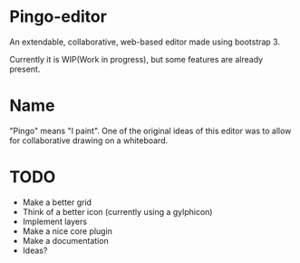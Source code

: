 # Pingo-editor
An extendable, collaborative, web-based editor made using bootstrap 3.

Currently it is WIP(Work in progress), but some features are already present.
# Name
"Pingo" means "I paint". One of the original ideas of this editor was to allow for
collaborative drawing on a whiteboard.
# TODO
* Make a better grid
* Think of a better icon (currently using a gylphicon)
* Implement layers
* Make a nice core plugin
* Make a documentation
* Ideas?
